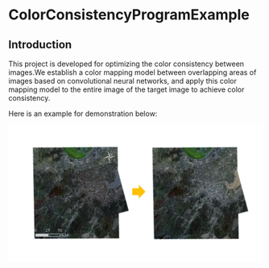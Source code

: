 # ColorConsistencyProgramExample

## Introduction

This project is developed for optimizing the color consistency between images.We establish a color mapping model between overlapping areas of images based on convolutional neural networks, and apply this color mapping model to the entire image of the target image to achieve color consistency.

Here is an example for demonstration below:

<img src="example.png" width="900px"/>
